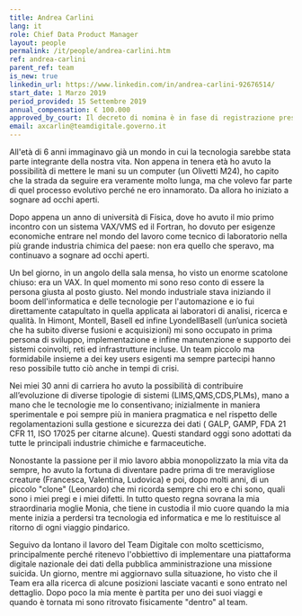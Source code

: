 ```yaml
---
title: Andrea Carlini
lang: it
role: Chief Data Product Manager
layout: people
permalink: /it/people/andrea-carlini.htm
ref: andrea-carlini
parent_ref: team
is_new: true
linkedin_url: https://www.linkedin.com/in/andrea-carlini-92676514/
start_date: 1 Marzo 2019
period_provided: 15 Settembre 2019
annual_compensation: € 100.000
approved_by_court: Il decreto di nomina è in fase di registrazione presso la Corte dei Conti.
email: axcarlin@teamdigitale.governo.it
---
```

All'età di 6 anni immaginavo già un mondo in cui la tecnologia sarebbe stata parte integrante della nostra vita. Non appena in tenera età ho avuto la possibilità di mettere le mani su un computer (un Olivetti M24), ho capito che la strada da seguire era veramente molto lunga, ma che volevo far parte di quel processo evolutivo perché ne ero innamorato. Da allora ho iniziato a sognare ad occhi aperti.

Dopo appena un anno di università di Fisica, dove ho avuto il mio primo incontro con un sistema VAX/VMS ed il Fortran, ho dovuto per esigenze economiche entrare nel mondo del lavoro come tecnico di laboratorio nella più grande industria chimica del paese: non era quello che speravo, ma continuavo a sognare ad occhi aperti. 

Un bel giorno, in un angolo della sala mensa, ho visto un enorme scatolone chiuso: era un VAX. In quel momento mi sono reso conto di essere la persona giusta al posto giusto. Nel mondo industriale stava iniziando il boom dell'informatica e delle tecnologie per l'automazione e io fui direttamente catapultato in quella applicata ai laboratori di analisi, ricerca e qualità.
In Himont, Montell, Basell ed infine LyondellBasell (un’unica società che ha subito diverse fusioni e acquisizioni) mi sono occupato in prima persona di sviluppo, implementazione e infine manutenzione e supporto dei sistemi coinvolti, reti ed infrastrutture incluse. Un team piccolo ma formidabile insieme a dei key users esigenti ma sempre partecipi hanno reso possibile tutto ciò anche in tempi di crisi.

Nei miei 30 anni di carriera ho avuto la possibilità di contribuire all’evoluzione di diverse tipologie di sistemi (LIMS,QMS,CDS,PLMs), mano a mano che le tecnologie me lo consentivano; inizialmente in maniera sperimentale e poi sempre più in maniera pragmatica e nel rispetto delle regolamentazioni sulla gestione e sicurezza dei dati ( GALP, GAMP, FDA 21 CFR 11, ISO 17025 per citarne alcune). Questi standard oggi sono adottati da tutte le principali industrie chimiche e farmaceutiche.

Nonostante la passione per il mio lavoro abbia monopolizzato la mia vita da sempre, ho avuto la fortuna di diventare padre prima di tre meravigliose creature (Francesca, Valentina, Ludovica) e poi, dopo molti anni, di un piccolo "clone" (Leonardo) che mi ricorda sempre chi ero e chi sono, quali sono i miei pregi e i miei difetti. In tutto questo regna sovrana la mia straordinaria moglie Monia, che tiene in custodia il mio cuore quando la mia mente inizia a perdersi tra tecnologia ed informatica e me lo restituisce al ritorno di ogni viaggio pindarico.  

Seguivo da lontano il lavoro del Team Digitale con molto scetticismo, principalmente perché ritenevo l'obbiettivo di implementare una piattaforma digitale nazionale dei dati della pubblica amministrazione una missione suicida. Un giorno, mentre mi aggiornavo sulla situazione, ho visto che il Team era alla ricerca di alcune posizioni lasciate vacanti e sono entrato nel dettaglio. Dopo poco la mia mente è partita per uno dei suoi viaggi e quando è tornata mi sono ritrovato fisicamente "dentro" al team.
